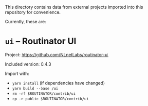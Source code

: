 This directory contains data from external projects imported into this
repository for convenience.

Currently, these are:


# `ui` – Routinator UI

Project: https://github.com/NLnetLabs/routinator-ui

Included version: 0.4.3

Import with:

* `yarn install` (if dependencies have changed)
* `yarn build --base /ui`
* `rm -rf $ROUTINATOR/contrib/ui`
* `cp -r public $ROUTINATOR/contrib/ui`


